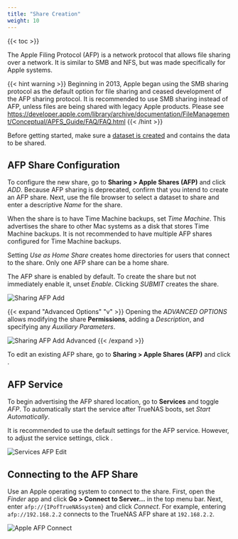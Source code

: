 ```yaml
---
title: "Share Creation"
weight: 10
---
```


{{< toc >}}

The Apple Filing Protocol (AFP) is a network protocol that allows file sharing over a network.
It is similar to SMB and NFS, but was made specifically for Apple systems.

{{< hint warning >}}
Beginning in 2013, Apple began using the SMB sharing protocol as the default option for file sharing and ceased development of the AFP sharing protocol. It is recommended to use SMB sharing instead of AFP, unless files are being shared with legacy Apple products. Please see https://developer.apple.com/library/archive/documentation/FileManagement/Conceptual/APFS_Guide/FAQ/FAQ.html
{{< /hint >}}

Before getting started, make sure a [dataset is created](/hub/initial-setup/storage/datasets) and contains the data to be shared.

## AFP Share Configuration

To configure the new share, go to **Sharing > Apple Shares (AFP)** and click *ADD*.
Because AFP sharing is deprecated, confirm that you intend to create an AFP share.
Next, use the file browser to select a dataset to share and enter a descriptive *Name* for the share.

When the share is to have Time Machine backups, set *Time Machine*.
This advertises the share to other Mac systems as a disk that stores Time Machine backups.
It is not recommended to have multiple AFP shares configured for Time Machine backups.

Setting *Use as Home Share* creates home directories for users that connect to the share.
Only one AFP share can be a home share.

The AFP share is enabled by default.
To create the share but not immediately enable it, unset *Enable*.
Clicking *SUBMIT* creates the share.

![Sharing AFP Add](/images/CORE/12.0/SharingAFPAdd.png "Sharing AFP Add")

{{< expand "Advanced Options" "v" >}}
Opening the *ADVANCED OPTIONS* allows modifying the share **Permissions**, adding a *Description*, and specifying any *Auxiliary Parameters*.

![Sharing AFP Add Advanced](/images/CORE/12.0/SharingAFPAddAdvanced.png "Sharing AFP Add Advanced")
{{< /expand >}}

To edit an existing AFP share, go to **Sharing > Apple Shares (AFP)** and click <i class="fa fa-ellipsis-v" aria-hidden="true" title="Options"></i>.

## AFP Service

To begin advertising the AFP shared location, go to **Services** and toggle *AFP*.
To automatically start the service after TrueNAS boots, set *Start Automatically*.

It is recommended to use the default settings for the AFP service.
However, to adjust the service settings, click <i class="fa fa-pen" aria-hidden="true" title="Configure"></i>.

![Services AFP Edit](/images/CORE/12.0/ServicesAFPEdit.png "Services AFP Edit")

## Connecting to the AFP Share

Use an Apple operating system to connect to the share.
First, open the *Finder* app and click **Go > Connect to Server...** in the top menu bar.
Next, enter `afp://{IPofTrueNASsystem}` and click *Connect*.
For example, entering `afp://192.168.2.2` connects to the TrueNAS AFP share at `192.168.2.2`.

![Apple AFP Connect](/images/CORE/AppleAFPConnect.png "Apple AFP Connect")
